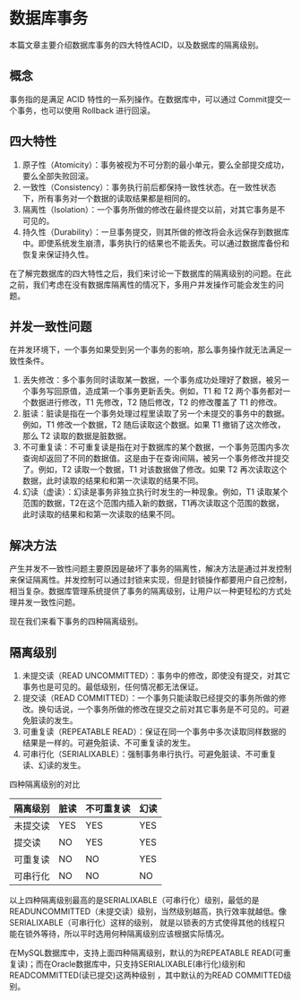 # 数据库事务
本篇文章主要介绍数据库事务的四大特性ACID，以及数据库的隔离级别。

## 概念
事务指的是满足 ACID 特性的一系列操作。在数据库中，可以通过 Commit提交一个事务，也可以使用 Rollback 进行回滚。
## 四大特性
1. 原子性（Atomicity）：事务被视为不可分割的最小单元，要么全部提交成功，要么全部失败回滚。
2. 一致性（Consistency）：事务执行前后都保持一致性状态。在一致性状态下，所有事务对一个数据的读取结果都是相同的。
3. 隔离性（Isolation）：一个事务所做的修改在最终提交以前，对其它事务是不可见的。
4. 持久性（Durability）：一旦事务提交，则其所做的修改将会永远保存到数据库中。即使系统发生崩溃，事务执行的结果也不能丢失。可以通过数据库备份和恢复来保证持久性。

在了解完数据库的四大特性之后，我们来讨论一下数据库的隔离级别的问题。在此之前，我们考虑在没有数据库隔离性的情况下，多用户并发操作可能会发生的问题。

## 并发一致性问题
在并发环境下，一个事务如果受到另一个事务的影响，那么事务操作就无法满足一致性条件。


1. 丢失修改：多个事务同时读取某一数据，一个事务成功处理好了数据，被另一个事务写回原值，造成第一个事务更新丢失。例如，T1 和 T2 两个事务都对一个数据进行修改，T1 先修改，T2 随后修改，T2 的修改覆盖了 T1 的修改。
2. 脏读：脏读是指在一个事务处理过程里读取了另一个未提交的事务中的数据。例如，T1 修改一个数据，T2 随后读取这个数据。如果 T1 撤销了这次修改，那么 T2 读取的数据是脏数据。
3. 不可重复读：不可重复读是指在对于数据库的某个数据，一个事务范围内多次查询却返回了不同的数据值。这是由于在查询间隔，被另一个事务修改并提交了。例如，T2 读取一个数据，T1 对该数据做了修改。如果 T2 再次读取这个数据，此时读取的结果和和第一次读取的结果不同。
4. 幻读（虚读）：幻读是事务非独立执行时发生的一种现象。例如，T1 读取某个范围的数据，T2在这个范围内插入新的数据，T1再次读取这个范围的数据，此时读取的结果和和第一次读取的结果不同。

## 解决方法
产生并发不一致性问题主要原因是破坏了事务的隔离性，解决方法是通过并发控制来保证隔离性。并发控制可以通过封锁来实现，但是封锁操作都要用户自己控制，相当复杂。数据库管理系统提供了事务的隔离级别，让用户以一种更轻松的方式处理并发一致性问题。

现在我们来看下事务的四种隔离级别。

## 隔离级别
1. 未提交读（READ UNCOMMITTED）：事务中的修改，即使没有提交，对其它事务也是可见的。最低级别，任何情况都无法保证。
2. 提交读（READ COMMITTED）：一个事务只能读取已经提交的事务所做的修改。换句话说，一个事务所做的修改在提交之前对其它事务是不可见的。可避免脏读的发生。
3. 可重复读（REPEATABLE READ）：保证在同一个事务中多次读取同样数据的结果是一样的。可避免脏读、不可重复读的发生。
4. 可串行化（SERIALIXABLE）：强制事务串行执行。可避免脏读、不可重复读、幻读的发生。

四种隔离级别的对比

隔离级别|脏读|不可重复读|幻读
---|---|---|---
未提交读|YES|YES|YES
提交读|NO|YES|YES
可重复读|NO|NO|YES
可串行化|NO|NO|NO

以上四种隔离级别最高的是SERIALIXABLE（可串行化）级别，最低的是READUNCOMMITTED（未提交读）级别，当然级别越高，执行效率就越低。像SERIALIXABLE（可串行化）这样的级别， 就是以锁表的方式使得其他的线程只能在锁外等待，所以平时选用何种隔离级别应该根据实际情况。

在MySQL数据库中，支持上面四种隔离级别，默认的为REPEATABLE READ(可重复读)；而在Oracle数据库中，只支持SERIALIXABLE(串行化)级别和READCOMMITTED(读已提交)这两种级别 ，其中默认的为READ COMMITTED级别。